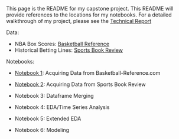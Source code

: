 This page is the README for my capstone project. This README will provide references to the locations for my notebooks. For a detailed walkthrough of my project, please see the [Technical Report](Technical_Report.md)

Data: 
 - NBA Box Scores: [Basketball Reference](https://www.basketball-reference.com/)
 - Historical Betting Lines: [Sports Book Review](https://www.sportsbookreview.com/)

Notebooks:

 - [Notebook 1](notebooks_dataframes/1_NBA_games_scrape.ipynb): Acquiring Data from Basketball-Reference.com 

 - [Notebook 2](notebooks_dataframes/2_Betting_Lines_Scrape.ipynb): Acquiring Data from Sports Book Review

 - Notebook 3: Dataframe Merging

 - Notebook 4: EDA/Time Series Analysis

 - Notebook 5: Extended EDA

 - Notebook 6: Modeling


